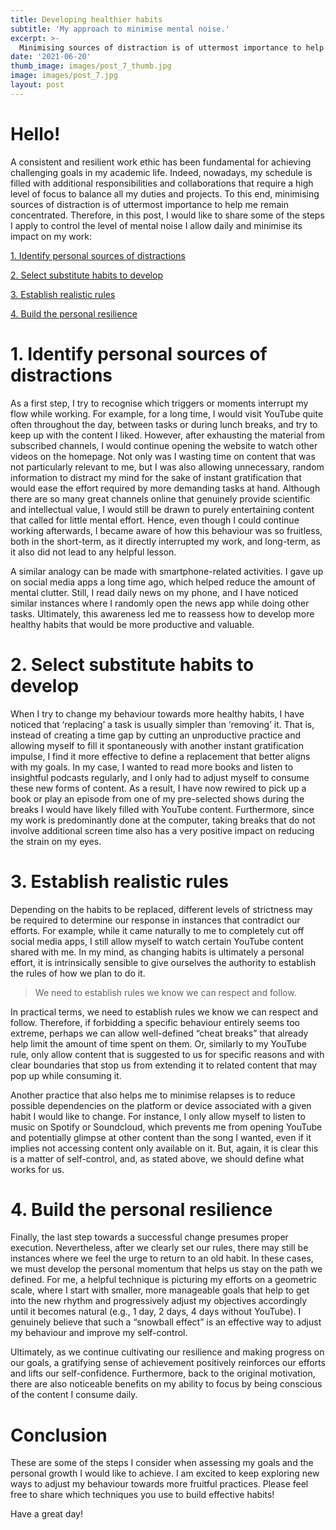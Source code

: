 ```yaml
---
title: Developing healthier habits
subtitle: 'My approach to minimise mental noise.'
excerpt: >-
  Minimising sources of distraction is of uttermost importance to help me remain concentrated.
date: '2021-06-20'
thumb_image: images/post_7_thumb.jpg
image: images/post_7.jpg
layout: post
---
```


# Hello!

A consistent and resilient work ethic has been fundamental for achieving challenging goals in my academic life. Indeed, nowadays, my schedule is filled with additional responsibilities and collaborations that require a high level of focus to balance all my duties and projects. To this end, minimising sources of distraction is of uttermost importance to help me remain concentrated. Therefore, in this post, I would like to share some of the steps I apply to control the level of mental noise I allow daily and minimise its impact on my work:


[1. Identify personal sources of distractions](#sources)

[2. Select substitute habits to develop](#substitute)

[3. Establish realistic rules](#rules)

[4. Build the personal resilience](#resilience)


# <a name="sources">1. Identify personal sources of distractions</a>

As a first step, I try to recognise which triggers or moments interrupt my flow while working. For example, for a long time, I would visit YouTube quite often throughout the day, between tasks or during lunch breaks, and try to keep up with the content I liked. However, after exhausting the material from subscribed channels, I would continue opening the website to watch other videos on the homepage. Not only was I wasting time on content that was not particularly relevant to me, but I was also allowing unnecessary, random information to distract my mind for the sake of instant gratification that would ease the effort required by more demanding tasks at hand. Although there are so many great channels online that genuinely provide scientific and intellectual value, I would still be drawn to purely entertaining content that called for little mental effort. Hence, even though I could continue working afterwards, I became aware of how this behaviour was so fruitless, both in the short-term, as it directly interrupted my work, and long-term, as it also did not lead to any helpful lesson.

A similar analogy can be made with smartphone-related activities. I gave up on social media apps a long time ago, which helped reduce the amount of mental clutter. Still, I read daily news on my phone, and I have noticed similar instances where I randomly open the news app while doing other tasks. Ultimately, this awareness led me to reassess how to develop more healthy habits that would be more productive and valuable.


# <a name="substitute">2. Select substitute habits to develop</a>

When I try to change my behaviour towards more healthy habits, I have noticed that ‘replacing’ a task is usually simpler than ‘removing’ it. That is, instead of creating a time gap by cutting an unproductive practice and allowing myself to fill it spontaneously with another instant gratification impulse, I find it more effective to define a replacement that better aligns with my goals. In my case, I wanted to read more books and listen to insightful podcasts regularly, and I only had to adjust myself to consume these new forms of content. As a result, I have now rewired to pick up a book or play an episode from one of my pre-selected shows during the breaks I would have likely filled with YouTube content. Furthermore, since my work is predominantly done at the computer, taking breaks that do not involve additional screen time also has a very positive impact on reducing the strain on my eyes.


# <a name="rules">3. Establish realistic rules</a>
Depending on the habits to be replaced, different levels of strictness may be required to determine our response in instances that contradict our efforts. For example, while it came naturally to me to completely cut off social media apps, I still allow myself to watch certain YouTube content shared with me. In my mind, as changing habits is ultimately a personal effort, it is intrinsically sensible to give ourselves the authority to establish the rules of how we plan to do it.

> We need to establish rules we know we can respect and follow.

In practical terms, we need to establish rules we know we can respect and follow. Therefore, if forbidding a specific behaviour entirely seems too extreme, perhaps we can allow well-defined “cheat breaks” that already help limit the amount of time spent on them. Or, similarly to my YouTube rule, only allow content that is suggested to us for specific reasons and with clear boundaries that stop us from extending it to related content that may pop up while consuming it.

Another practice that also helps me to minimise relapses is to reduce possible dependencies on the platform or device associated with a given habit I would like to change. For instance, I only allow myself to listen to music on Spotify or Soundcloud, which prevents me from opening YouTube and potentially glimpse at other content than the song I wanted, even if it implies not accessing content only available on it. But, again, it is clear this is a matter of self-control, and, as stated above, we should define what works for us.


# <a name="resilience">4. Build the personal resilience</a>

Finally, the last step towards a successful change presumes proper execution. Nevertheless, after we clearly set our rules, there may still be instances where we feel the urge to return to an old habit. In these cases, we must develop the personal momentum that helps us stay on the path we defined. For me, a helpful technique is picturing my efforts on a geometric scale, where I start with smaller, more manageable goals that help to get into the new rhythm and progressively adjust my objectives accordingly until it becomes natural (e.g., 1 day, 2 days, 4 days without YouTube). I genuinely believe that such a “snowball effect” is an effective way to adjust my behaviour and improve my self-control.

Ultimately, as we continue cultivating our resilience and making progress on our goals, a gratifying sense of achievement positively reinforces our efforts and lifts our self-confidence. Furthermore, back to the original motivation, there are also noticeable benefits on my ability to focus by being conscious of the content I consume daily.


# Conclusion
These are some of the steps I consider when assessing my goals and the personal growth I would like to achieve. I am excited to keep exploring new ways to adjust my behaviour towards more fruitful practices. Please feel free to share which techniques you use to build effective habits!

Have a great day!
